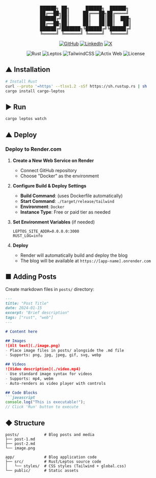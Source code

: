 <div align="center">

<pre style="background: transparent;">
██████╗ ██╗      ██████╗  ██████╗ 
██╔══██╗██║     ██╔═══██╗██╔════╝ 
██████╔╝██║     ██║   ██║██║  ███╗
██╔══██╗██║     ██║   ██║██║   ██║
██████╔╝███████╗╚██████╔╝╚██████╔╝
╚═════╝ ╚══════╝ ╚═════╝  ╚═════╝ 
</pre>
[![GitHub](https://img.shields.io/badge/GitHub-m4nyu-181717?style=flat&logo=github)](https://github.com/m4nyu)
[![LinkedIn](https://img.shields.io/badge/LinkedIn-Manuel%20Szedlak-0A66C2?style=flat&logo=linkedin)](https://www.linkedin.com/in/manuel-szedlak)
[![X](https://img.shields.io/badge/X-ManuelSzedlak-1DA1F2?style=flat&logo=x)](https://x.com/ManuelSzedlak)

![Rust](https://img.shields.io/badge/Rust-000000?style=flat&logo=rust&logoColor=white)
![Leptos](https://img.shields.io/badge/Leptos-0.5.7-EF3939?style=flat&logo=rust&logoColor=white)
![TailwindCSS](https://img.shields.io/badge/TailwindCSS-06B6D4?style=flat&logo=tailwindcss&logoColor=white)
![Actix Web](https://img.shields.io/badge/Actix%20Web-4.8-000000?style=flat&logo=rust&logoColor=white)
![License](https://img.shields.io/badge/License-MIT-green?style=flat)

</div>

## ▲ Installation

```bash
# Install Rust
curl --proto '=https' --tlsv1.2 -sSf https://sh.rustup.rs | sh
cargo install cargo-leptos
```

## ▶ Run

```bash
cargo leptos watch
```

## ▲ Deploy

### Deploy to Render.com

1. **Create a New Web Service on Render**
   - Connect GitHub repository
   - Choose "Docker" as the environment

2. **Configure Build & Deploy Settings**
   - **Build Command**: (uses Dockerfile automatically)
   - **Start Command**: `./target/release/tailwind`
   - **Environment**: `Docker`
   - **Instance Type**: Free or paid tier as needed

3. **Set Environment Variables** (if needed)
   ```
   LEPTOS_SITE_ADDR=0.0.0.0:3000
   RUST_LOG=info
   ```

4. **Deploy**
   - Render will automatically build and deploy the blog
   - The blog will be available at `https://[app-name].onrender.com`


## ■ Adding Posts

Create markdown files in `posts/` directory:

```markdown
---
title: "Post Title"
date: 2024-01-15
excerpt: "Brief description"
tags: ["rust", "web"]
---

# Content here

## Images
![Alt text](./image.png)
- Place image files in posts/ alongside the .md file
- Supports: png, jpg, jpeg, gif, svg, webp

## Videos  
![Video description](./video.mp4)
- Use standard image syntax for videos
- Supports: mp4, webm
- Auto-renders as video player with controls

## Code Blocks
```javascript
console.log("This is executable!");
// Click 'Run' button to execute
```

## ◆ Structure

```
posts/           # Blog posts and media
├── post-1.md
├── post-2.md
└── image.png

app/             # Blog application code
├── src/         # Rust/Leptos source code
│   └── styles/  # CSS styles (Tailwind + global.css)
└── public/      # Static assets
```

